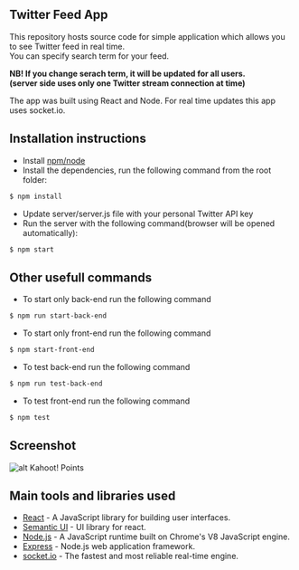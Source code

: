 ## Twitter Feed App

This repository hosts source code for simple application which allows you to see Twitter feed in real time.  
You can specify search term for your feed.  

**NB! If you change serach term, it will be updated for all users.  
(server side uses only one Twitter stream connection at time)**    

The app was built using React and Node. For real time updates this app uses socket.io.

## Installation instructions

- Install [npm/node](https://nodejs.org/en/)
- Install the dependencies, run the following command from the root folder:
```sh
$ npm install
```
- Update server/server.js file with your personal Twitter API key
- Run the server with the following command(browser will be opened automatically):
```sh
$ npm start
```

## Other usefull commands
  
- To start only back-end run the following command
```sh
$ npm run start-back-end
```
- To start only front-end run the following command
```sh
$ npm start-front-end
```
- To test back-end run the following command
```sh
$ npm run test-back-end
```
- To test front-end run the following command
```sh
$ npm test
```

## Screenshot

![alt Kahoot! Points](https://github.com/zufarzhan/twitter-stream-react-node/blob/master/Screenshot.png)


## Main tools and libraries used

- [React](https://reactjs.org/) - A JavaScript library for building user interfaces.
- [Semantic UI](https://react.semantic-ui.com/) - UI library for react.
- [Node.js](https://nodejs.org/en/) - A JavaScript runtime built on Chrome's V8 JavaScript engine.
- [Express](https://expressjs.com/) - Node.js web application framework.
- [socket.io](https://socket.io/) - The fastest and most reliable real-time engine.

